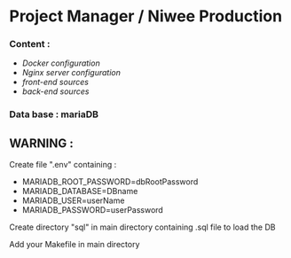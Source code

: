# Project Manager / Niwee Production

### Content :
- *Docker configuration*
- *Nginx server configuration*
- *front-end sources*
- *back-end sources*

### Data base : mariaDB

## WARNING :

Create file ".env" containing :
- MARIADB_ROOT_PASSWORD=dbRootPassword
- MARIADB_DATABASE=DBname
- MARIADB_USER=userName
- MARIADB_PASSWORD=userPassword

Create directory "sql" in main directory containing .sql file to load the DB

Add your Makefile in main directory

